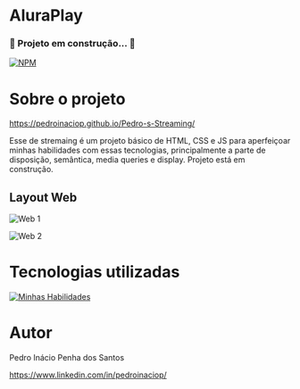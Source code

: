 # AluraPlay
### 🚧 Projeto em construção... 🚧

[![NPM](https://img.shields.io/npm/l/react)](https://github.com/pedroinaciop/Pedro-s-Streaming/blob/main/LICENSE) 

# Sobre o projeto

https://pedroinaciop.github.io/Pedro-s-Streaming/

Esse de stremaing é um projeto básico de HTML, CSS e JS para aperfeiçoar minhas habilidades com essas tecnologias, principalmente a parte de disposição, semântica, media queries e display. Projeto está em construção.

## Layout Web

![Web 1](https://github.com/pedroinaciop/Pedro-s-Streaming/blob/main/assets/web-design-1.png)

![Web 2](https://github.com/pedroinaciop/Pedro-s-Streaming/blob/main/assets/web-design-2.png)

# Tecnologias utilizadas
[![Minhas Habilidades](https://skillicons.dev/icons?i=html,css,js)](https://skillicons.dev)

# Autor

Pedro Inácio Penha dos Santos

https://www.linkedin.com/in/pedroinaciop/
